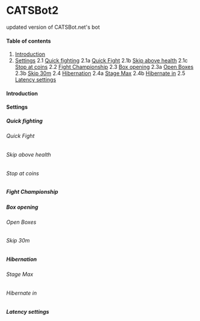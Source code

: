 # CATSBot2
updated version of CATSBot.net's bot

#### Table of contents
1. [Introduction](#Introduction)
2. [Settings](#Settings)
  2.1 [Quick fighting](#Quick-fighting)
    2.1a [Quick Fight](#Quick-Fight)
    2.1b [Skip above health](#Skip-above-health)
    2.1c [Stop at coins](#Stop-at-coins)
  2.2 [Fight Championship](#Fight-Championship)
  2.3 [Box opening](#Box-opening)
    2.3a [Open Boxes](#Open-Boxes)
    2.3b [Skip 30m](#Skip-30m)
  2.4 [Hibernation](#Hibernation)
		2.4a [Stage Max](#Stage-Max)
		2.4b [Hibernate in](#Hibernate-in)
	2.5 [Latency settings](#Latency-settings)
	
#### Introduction
#### Settings
##### Quick fighting
###### Quick Fight
###### Skip above health
###### Stop at coins
##### Fight Championship
##### Box opening
###### Open Boxes
###### Skip 30m
##### Hibernation
###### Stage Max
###### Hibernate in
##### Latency settings

